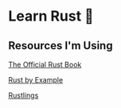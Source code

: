 # Learn Rust 🦀
 
## Resources I'm Using

[The Official Rust Book](https://doc.rust-lang.org/book/#the-rust-programming-language)

[Rust by Example](https://doc.rust-lang.org/rust-by-example/#rust-by-example)

[Rustlings](https://github.com/rust-lang/rustlings)
